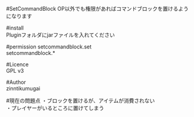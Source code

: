 #SetCommandBlock
OP以外でも権限があればコマンドブロックを置けるようになります  

#install  
Pluginフォルダにjarファイルを入れてください  

#permission
setcommandblock.set  
setcommandblock.*  

#Licence  
GPL v3  

#Author  
zinntikumugai  

#現在の問題点
・ブロックを置けるが、アイテムが消費されない  
・プレイヤーがいるところに置けてしまう  